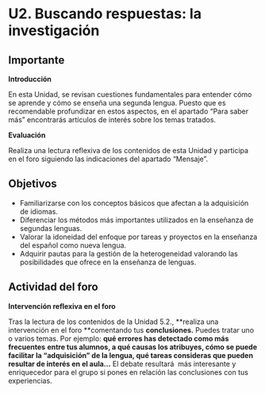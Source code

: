
# U2. Buscando respuestas: la investigación

## Importante

**Introducción**

En esta Unidad, se revisan cuestiones fundamentales para entender cómo se aprende y cómo se enseña una segunda lengua. Puesto que es recomendable profundizar en estos aspectos, en el apartado “Para saber más” encontrarás artículos de interés sobre los temas tratados.

**Evaluación**

Realiza una lectura reflexiva de los contenidos de esta Unidad y participa en el foro siguiendo las indicaciones del apartado “Mensaje”.

## Objetivos

- Familiarizarse con los conceptos básicos que afectan a la adquisición de idiomas.
- Diferenciar los métodos más importantes utilizados en la enseñanza de segundas lenguas.
- Valorar la idoneidad del enfoque por tareas y proyectos en la enseñanza del español como nueva lengua.
- Adquirir pautas para la gestión de la heterogeneidad valorando las posibilidades que ofrece en la enseñanza de lenguas.

## Actividad del foro

**Intervención reflexiva en el foro**

Tras la lectura de los contenidos de la Unidad 5.2., **realiza una intervención en el foro **comentando tus **conclusiones.** Puedes tratar uno o varios temas. Por ejemplo: **qué errores has detectado como más frecuentes** **entre tus alumnos, a qué causas los atribuyes, cómo se puede facilitar la “adquisición” de la lengua, qué tareas consideras que pueden resultar de interés en el aula…** El debate resultará  más interesante y enriquecedor para el grupo si pones en relación las conclusiones con tus experiencias.
